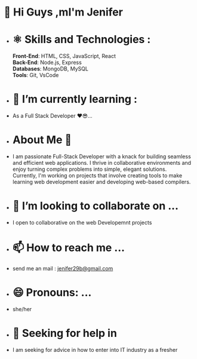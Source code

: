 # 👋 Hi Guys ,mI'm Jenifer

- # ⚛️ Skills  and Technologies : </br>
  **Front-End**: HTML, CSS, JavaScript, React  </br>
  **Back-End**: Node.js, Express   </br>
  **Databases**: MongoDB, MySQL  </br>
  **Tools**: Git, VsCode     </br>

- # 🌱 I’m currently learning :
- As a Full Stack Developer ❤😎...

- #  About Me 👩
- I am passionate Full-Stack Developer with a knack for building seamless and efficient web applications. I thrive in collaborative environments and enjoy turning complex problems into simple, elegant solutions. Currently, I'm working on projects that involve creating tools to make learning web development easier and developing web-based compilers. 
 
- # 💞️ I’m looking to collaborate on ...
-   I open to collaborative on the web Developemnt projects
       
- # 📫 How to reach me ...
-   send me an mail : jenifer29b@gmail.com
- # 😄 Pronouns: ...
- she/her
- # 🤔 Seeking for help in
-   I am seeking for advice in how to enter into IT industry as a fresher


